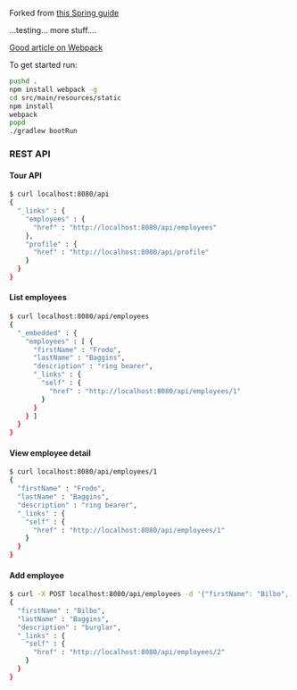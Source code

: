 Forked from [this Spring guide](https://github.com/spring-guides/tut-react-and-spring-data-rest)

...testing... more stuff....

[Good article on Webpack](https://medium.com/@housecor/browserify-vs-webpack-b3d7ca08a0a9#.b1j4p3as7)

To get started run:
```bash
pushd .
npm install webpack -g
cd src/main/resources/static
npm install
webpack
popd
./gradlew bootRun
```

### REST API

#### Tour API
```bash
$ curl localhost:8080/api
{
  "_links" : {
    "employees" : {
      "href" : "http://localhost:8080/api/employees"
    },
    "profile" : {
      "href" : "http://localhost:8080/api/profile"
    }
  }
}
```

#### List employees
```bash
$ curl localhost:8080/api/employees
{
  "_embedded" : {
    "employees" : [ {
      "firstName" : "Frodo",
      "lastName" : "Baggins",
      "description" : "ring bearer",
      "_links" : {
        "self" : {
          "href" : "http://localhost:8080/api/employees/1"
        }
      }
    } ]
  }
}
```

#### View employee detail
```bash
$ curl localhost:8080/api/employees/1
{
  "firstName" : "Frodo",
  "lastName" : "Baggins",
  "description" : "ring bearer",
  "_links" : {
    "self" : {
      "href" : "http://localhost:8080/api/employees/1"
    }
  }
}
```

#### Add employee
```bash
$ curl -X POST localhost:8080/api/employees -d '{"firstName": "Bilbo", "lastName": "Baggins", "description": "burglar"}' -H 'Content-Type:application/json'
{
  "firstName" : "Bilbo",
  "lastName" : "Baggins",
  "description" : "burglar",
  "_links" : {
    "self" : {
      "href" : "http://localhost:8080/api/employees/2"
    }
  }
}
```
